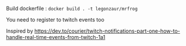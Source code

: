 Build dockerfile : 
`docker build . -t legonzaur/mrfrog`


You need to register to twitch events too

Inspired by https://dev.to/courier/twitch-notifications-part-one-how-to-handle-real-time-events-from-twitch-1a1
